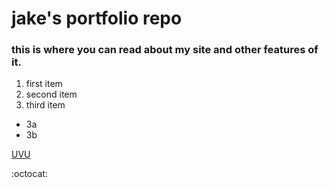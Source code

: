# jake's portfolio repo

### this is where you can read about my site and other features of it.

1. first item
2. second item
3. third item
 * 3a
 * 3b

 [UVU](https://www.uvu.edu)

 :octocat: